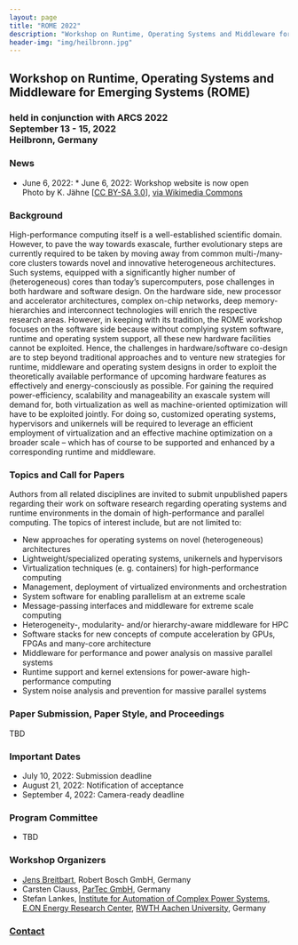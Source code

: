 ```yaml
---
layout: page
title: "ROME 2022"
description: "Workshop on Runtime, Operating Systems and Middleware for Emerging Systems"
header-img: "img/heilbronn.jpg"
---
```


## Workshop on Runtime, Operating Systems and Middleware for Emerging Systems (ROME)

### held in conjunction with ARCS 2022<br>September 13 - 15, 2022<br>Heilbronn, Germany

### News

* June 6, 2022: * June 6, 2022: Workshop website is now open<br>Photo by K. Jähne [[CC BY-SA 3.0](http://creativecommons.org/licenses/by-sa/3.0/)], [via Wikimedia Commons](https://commons.wikimedia.org/wiki/File:Heilbronn_Innenstadt_u_Wartberg_20050918.jpg)

### Background

High-performance computing itself is a well-established scientific domain. However, to pave the way towards exascale, further evolutionary steps are currently required to be taken by moving away from common multi-/many-core clusters towards novel and innovative heterogeneous architectures. Such systems, equipped with a significantly higher number of (heterogeneous) cores than today’s supercomputers, pose challenges in both hardware and software design. On the hardware side, new processor and accelerator architectures, complex on-chip networks, deep memory-hierarchies and interconnect technologies will enrich the respective research areas. However, in keeping with its tradition, the ROME workshop focuses on the software side because without complying system software, runtime and operating system support, all these new hardware facilities cannot be exploited. Hence, the challenges in hardware/software co-design are to step beyond traditional approaches and to venture new strategies for runtime, middleware and operating system designs in order to exploit the theoretically available performance of upcoming hardware features as effectively and energy-consciously as possible. For gaining the required power-efficiency, scalability and manageability an exascale system will demand for, both virtualization as well as machine-oriented optimization will have to be exploited jointly. For doing so, customized operating systems, hypervisors and unikernels will be required to leverage an efficient employment of virtualization and an effective machine optimization on a broader scale – which has of course to be supported and enhanced by a corresponding runtime and middleware.


### Topics and Call for Papers

Authors from all related disciplines are invited to submit unpublished papers regarding their work on software research regarding operating systems and runtime environments in the domain of high-performance and parallel computing. The topics of interest include, but are not limited to:

* New approaches for operating systems on novel (heterogeneous) architectures
* Lightweight/specialized operating systems, unikernels and hypervisors
* Virtualization techniques (e. g. containers) for high-performance computing
* Management, deployment of virtualized environments and orchestration
* System software for enabling parallelism at an extreme scale
* Message-passing interfaces and middleware for extreme scale computing
* Heterogeneity-, modularity- and/or hierarchy-aware middleware for HPC
* Software stacks for new concepts of compute acceleration by GPUs, FPGAs and many-core architecture
* Middleware for performance and power analysis on massive parallel systems
* Runtime support and kernel extensions for power-aware high-performance computing
* System noise analysis and prevention for massive parallel systems

### Paper Submission, Paper Style, and Proceedings

TBD

### Important Dates

* July 10, 2022: Submission deadline
* August 21, 2022: Notification of acceptance
* September 4, 2022: Camera-ready deadline

### Program Committee

* TBD

### Workshop Organizers

* [Jens Breitbart](http://www.jensbreitbart.de/), Robert Bosch GmbH, Germany
* Carsten Clauss, [ParTec GmbH](http://www.par-tec.com), Germany
* Stefan Lankes, [Institute for Automation of Complex Power Systems](http://www.acs.eonerc.rwth-aachen.de/), [E.ON Energy Research Center](http://www.eonerc.rwth-aachen.de/), [RWTH Aachen University](http://www.rwth-aachen.de/), Germany

### [Contact](mailto:slankes@eonerc.rwth-aachen.de)
